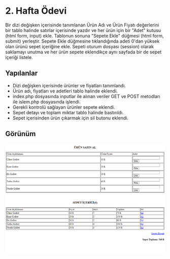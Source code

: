 
# 2. Hafta Ödevi

Bir dizi değişken içerisinde tanımlanan Ürün Adı ve Ürün Fiyatı değerlerini bir tablo halinde satırlar 
içerisinde yazdır ve her ürün için bir "Adet" kutusu (html form, input) ekle. Tablonun sonuna "Sepete 
Ekle" düğmesi (html form, submit) yerleştir. Sepete Ekle düğmesine tıklandığında adeti 0'dan yüksek 
olan ürünü sepet içeriğine ekle. Sepeti oturum dosyası (session) olarak saklamayı unutma ve her ürün 
sepete eklendikçe aynı sayfada bir de sepet içeriği listele.


## Yapılanlar
- Dizi değişken içerisinde ürünler ve fiyatları tanımlandı.
- Ürün adı, fiyatları ve adetleri tablo halinde eklendi.
- index.php dosyasında inputlar ile alınan veriler GET ve POST metodları ile islem.php dosyasında işlendi.
- Gerekli kontrolü sağlayan ürünler sepete eklendi.
- Sepet detayı ve toplam miktar tablo halinde bastırıldı.
- Sepet içerisinden ürün çıkarmak için sil butonu eklendi.


## Görünüm

![alt](img/gorunum.PNG)



